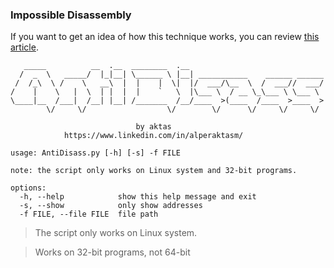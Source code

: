 ### [](#header-3)Impossible Disassembly

If you want to get an idea of how this technique works, you can review [this article](https://aktas.github.io/TR-Anti-Analysis-Techniques).

```
   _____          __  .__  ________  .__                                                                           
  /  _  \   _____/  |_|__| \______ \ |__| ___________    ______ ______                                             
 /  /_\  \ /    \   __\  |  |    |  \|  |/  ___/\__  \  /  ___//  ___/                                             
/    |    \   |  \  | |  |  |    `   \  |\___ \  / __ \_\___ \ \___ \                                              
\____|__  /___|  /__| |__| /_______  /__/____  >(____  /____  >____  >                                             
        \/     \/                  \/        \/      \/     \/     \/                                              
                                                                                                                   
                            by aktas                                                                               
            https://www.linkedin.com/in/alperaktasm/                                                               
                                                                                                                   
usage: AntiDisass.py [-h] [-s] -f FILE

note: the script only works on Linux system and 32-bit programs.

options:
  -h, --help            show this help message and exit
  -s, --show            only show addresses
  -f FILE, --file FILE  file path

```

> The script only works on Linux system.

> Works on 32-bit programs, not 64-bit
